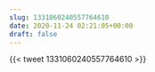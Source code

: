 ```yaml
---
slug: 1331060240557764610
date: 2020-11-24 02:21:05+00:00
draft: false
---
```


{{< tweet 1331060240557764610 >}}

